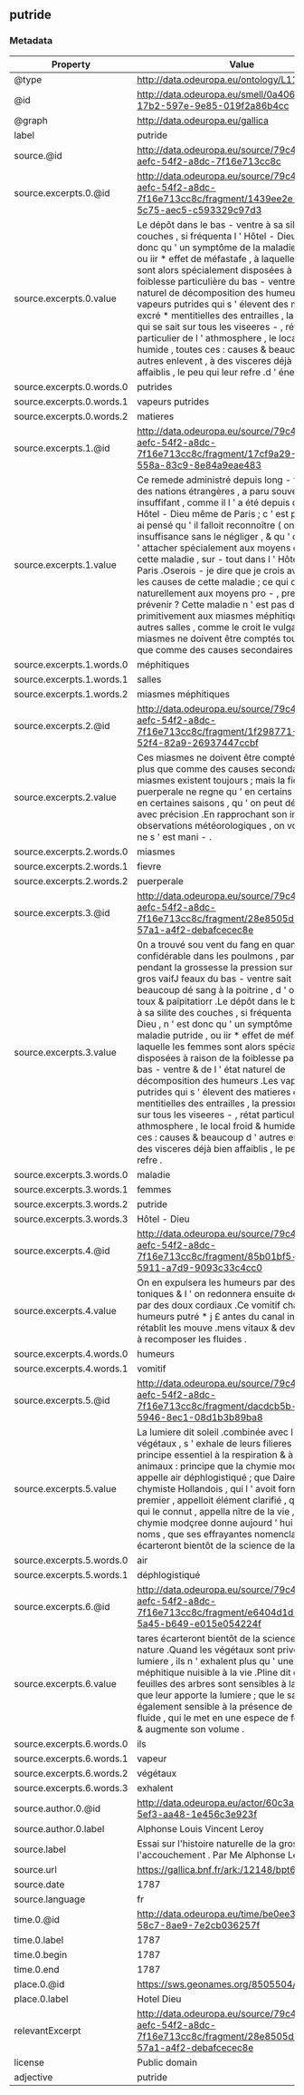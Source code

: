## putride

### Metadata

| Property | Value |
| -------- | ----- |
| @type | http://data.odeuropa.eu/ontology/L11_Smell |
| @id | http://data.odeuropa.eu/smell/0a406a50-17b2-597e-9e85-019f2a86b4cc |
| @graph | http://data.odeuropa.eu/gallica |
| label | putride |
| source.@id | http://data.odeuropa.eu/source/79c4460b-aefc-54f2-a8dc-7f16e713cc8c |
| source.excerpts.0.@id | http://data.odeuropa.eu/source/79c4460b-aefc-54f2-a8dc-7f16e713cc8c/fragment/1439ee2e-2c72-5c75-aec5-c593329c97d3 |
| source.excerpts.0.value | Le dépôt dans le bas - ventre à sa silite des couches , si fréquenta l ' Hôtel - Dieu , n ' est donc qu ' un symptôme de la maladie putride , ou iir * effet de méfastafe , à laquelle les femmes sont alors spécialement disposées à raison de la foiblesse particulière du bas - ventre & de l ' état naturel de décomposition des humeurs .Les vapeurs putrides qui s ' élevent des matieres excré * mentitielles des entrailles , la pression qui se sait sur tous les viseeres - , rétat particulier de l ' athmosphere , le local froid & humide , toutes ces : causes & beaucoup d ' autres enlevent , à des visceres déjà bien affaiblis , le peu qui leur refre .d ' énergie . |
| source.excerpts.0.words.0 | putrides |
| source.excerpts.0.words.1 | vapeurs putrides |
| source.excerpts.0.words.2 | matieres |
| source.excerpts.1.@id | http://data.odeuropa.eu/source/79c4460b-aefc-54f2-a8dc-7f16e713cc8c/fragment/17cf9a29-146d-558a-83c9-8e84a9eae483 |
| source.excerpts.1.value | Ce remede administré depuis long - tems par des nations étrangères , a paru souvent insuffifant , comme il l ' a été depuis dans l ' Hôtel - Dieu même de Paris ; c ' est pourquoi j ' ai pensé qu ' il falloit reconnoître ( on insuffisance sans le négliger , & qu ' on devroit s ' attacher spécialement aux moyens de prévenir cette maladie , sur - tout dans l ' Hôtel - Dieu de Paris .Oserois - je dire que je crois avoir trouvé les causes de cette maladie ; ce qui conduiroit naturellement aux moyens pro - , pres à la prévenir ? Cette maladie n ' est pas due primitivement aux miasmes méphitiques des autres salles , comme le croit le vulgaire .Ces miasmes ne doivent être comptés tout au plus que comme des causes secondaires . |
| source.excerpts.1.words.0 | méphitiques |
| source.excerpts.1.words.1 | salles |
| source.excerpts.1.words.2 | miasmes méphitiques |
| source.excerpts.2.@id | http://data.odeuropa.eu/source/79c4460b-aefc-54f2-a8dc-7f16e713cc8c/fragment/1f298771-9b40-52f4-82a9-26937447ccbf |
| source.excerpts.2.value | Ces miasmes ne doivent être comptés tout au plus que comme des causes secondaires .Les miasmes existent toujours ; mais la fievre puerperale ne regne qu ' en certains tems , qu ' en certaines saisons , qu ' on peut déterminer avec précision .En rapprochant son invasion des observations météorologiques , on voit qu ' elle ne s ' est mani - . |
| source.excerpts.2.words.0 | miasmes |
| source.excerpts.2.words.1 | fievre |
| source.excerpts.2.words.2 | puerperale |
| source.excerpts.3.@id | http://data.odeuropa.eu/source/79c4460b-aefc-54f2-a8dc-7f16e713cc8c/fragment/28e8505d-d14d-57a1-a4f2-debafcecec8e |
| source.excerpts.3.value | 0n a trouvé sou vent du fang en quantité confidérable dans les poulmons , parce que pendant la grossesse la pression sur tous les gros vaifJ feaux du bas - ventre sait refluer beaucoup dé sang à la poitrine , d ' oll résutte toux & paîpitatiorr .Le dépôt dans le bas - ventre à sa silite des couches , si fréquenta l ' Hôtel - Dieu , n ' est donc qu ' un symptôme de la maladie putride , ou iir * effet de méfastafe , à laquelle les femmes sont alors spécialement disposées à raison de la foiblesse particulière du bas - ventre & de l ' état naturel de décomposition des humeurs .Les vapeurs putrides qui s ' élevent des matieres excré * mentitielles des entrailles , la pression qui se sait sur tous les viseeres - , rétat particulier de l ' athmosphere , le local froid & humide , toutes ces : causes & beaucoup d ' autres enlevent , à des visceres déjà bien affaiblis , le peu qui leur refre . |
| source.excerpts.3.words.0 | maladie |
| source.excerpts.3.words.1 | femmes |
| source.excerpts.3.words.2 | putride |
| source.excerpts.3.words.3 | Hôtel - Dieu |
| source.excerpts.4.@id | http://data.odeuropa.eu/source/79c4460b-aefc-54f2-a8dc-7f16e713cc8c/fragment/85b01bf5-e805-5911-a7d9-9093c33c4cc0 |
| source.excerpts.4.value | On en expulsera les humeurs par des laxatifs toniques & l ' on redonnera ensuite de l ' énergie par des doux cordiaux .Ce vomitif chasTe les humeurs putré * j £ antes du canal intesîinal , il rétablit les mouve .mens vitaux & devient propre à recomposer les fluides . |
| source.excerpts.4.words.0 | humeurs |
| source.excerpts.4.words.1 | vomitif |
| source.excerpts.5.@id | http://data.odeuropa.eu/source/79c4460b-aefc-54f2-a8dc-7f16e713cc8c/fragment/dacdcb5b-e421-5946-8ec1-08d1b3b89ba8 |
| source.excerpts.5.value | La lumiere dit soleil .combinée avec l ' eau des végétaux , s ' exhale de leurs filieres en un principe essentiel à la respiration & à la vie des animaux : principe que la chymie moderne appelle air déphlogistiqué ; que Dairebel , chymiste Hollandois , qui l ' avoit formé le premier , appelloit élément clarifié , que Becker qui le connut , appella nître de la vie , & auquel la chymie modçree donne aujourd ' hui trnt de noms , que ses effrayantes nomencla .tares écarteront bientôt de la science de la nature . |
| source.excerpts.5.words.0 | air |
| source.excerpts.5.words.1 | déphlogistiqué |
| source.excerpts.6.@id | http://data.odeuropa.eu/source/79c4460b-aefc-54f2-a8dc-7f16e713cc8c/fragment/e6404d1d-cbd1-5a45-b649-e015e054224f |
| source.excerpts.6.value | tares écarteront bientôt de la science de la nature .Quand les végétaux sont privés de la lumiere , ils n ' exhalent plus qu ' une vapeur méphitique nuisible à la vie .Pline dit que les feuilles des arbres sont sensibles à la nourriture que leur apporte la lumiere ; que le sang est également sensible à la présence de ce même fluide , qui le met en une espece de fermentation & augmente son volume . |
| source.excerpts.6.words.0 | ils |
| source.excerpts.6.words.1 | vapeur |
| source.excerpts.6.words.2 | végétaux |
| source.excerpts.6.words.3 | exhalent |
| source.author.0.@id | http://data.odeuropa.eu/actor/60c3a397-c53f-5ef3-aa48-1e456c3e923f |
| source.author.0.label | Alphonse Louis Vincent  Leroy |
| source.label | Essai sur l'histoire naturelle de la grossesse et de l'accouchement . Par Me Alphonse Leroy,... |
| source.url | https://gallica.bnf.fr/ark:/12148/bpt6k9766271s |
| source.date | 1787 |
| source.language | fr |
| time.0.@id | http://data.odeuropa.eu/time/be0ee383-2b67-58c7-8ae9-7e2cb036257f |
| time.0.label | 1787 |
| time.0.begin | 1787 |
| time.0.end | 1787 |
| place.0.@id | https://sws.geonames.org/8505504/ |
| place.0.label | Hotel Dieu |
| relevantExcerpt | http://data.odeuropa.eu/source/79c4460b-aefc-54f2-a8dc-7f16e713cc8c/fragment/28e8505d-d14d-57a1-a4f2-debafcecec8e |
| license | Public domain |
| adjective | putride |
